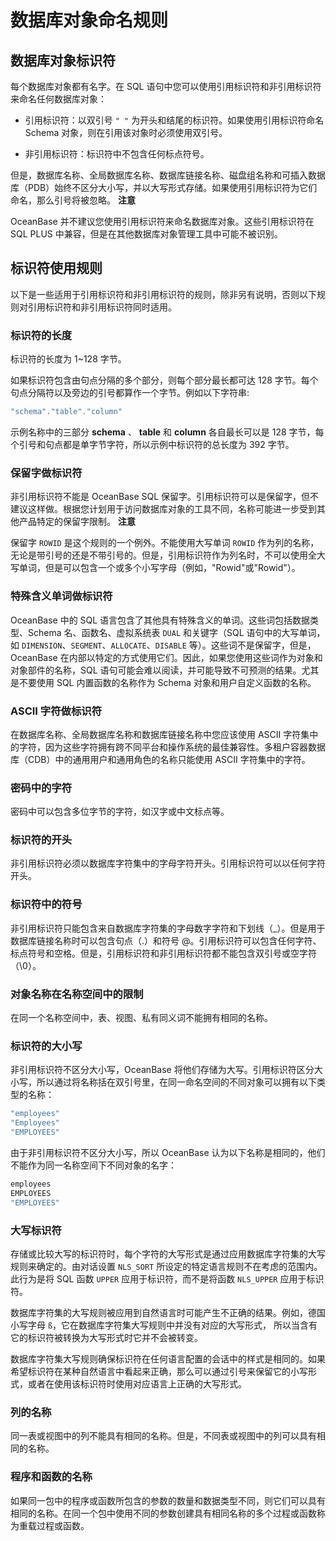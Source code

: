 数据库对象命名规则 
==============================



数据库对象标识符 
--------------------

每个数据库对象都有名字。在 SQL 语句中您可以使用引用标识符和非引用标识符来命名任何数据库对象：

* 引用标识符：以双引号 `" "` 为开头和结尾的标识符。如果使用引用标识符命名 Schema 对象，则在引用该对象时必须使用双引号。

  

* 非引用标识符：标识符中不包含任何标点符号。

  




但是，数据库名称、全局数据库名称、数据库链接名称、磁盘组名称和可插入数据库（PDB）始终不区分大小写，并以大写形式存储。如果使用引用标识符为它们命名，那么引号将被忽略。
**注意**



OceanBase 并不建议您使用引用标识符来命名数据库对象。这些引用标识符在 SQL PLUS 中兼容，但是在其他数据库对象管理工具中可能不被识别。

标识符使用规则 
-------------------

以下是一些适用于引用标识符和非引用标识符的规则，除非另有说明，否则以下规则对引用标识符和非引用标识符同时适用。

### 标识符的长度 

标识符的长度为 1\~128 字节。

如果标识符包含由句点分隔的多个部分，则每个部分最长都可达 128 字节。每个句点分隔符以及旁边的引号都算作一个字节。例如以下字符串:

```javascript
"schema"."table"."column"
```



示例名称中的三部分 **schema** 、 **table** 和 **column** 各自最长可以是 128 字节，每个引号和句点都是单字节字符，所以示例中标识符的总长度为 392 字节。

### 保留字做标识符 

非引用标识符不能是 OceanBase SQL 保留字。引用标识符可以是保留字，但不建议这样做。根据您计划用于访问数据库对象的工具不同，名称可能进一步受到其他产品特定的保留字限制。
**注意**



保留字 `ROWID` 是这个规则的一个例外。不能使用大写单词 `ROWID` 作为列的名称，无论是带引号的还是不带引号的。但是，引用标识符作为列名时，不可以使用全大写单词，但是可以包含一个或多个小写字母（例如，"Rowid"或"Rowid"）。

### 特殊含义单词做标识符 

OceanBase 中的 SQL 语言包含了其他具有特殊含义的单词。这些词包括数据类型、Schema 名、函数名、虚拟系统表 `DUAL` 和关键字（SQL 语句中的大写单词，如 `DIMENSION`、`SEGMENT`、`ALLOCATE`、`DISABLE` 等）。这些词不是保留字，但是，OceanBase 在内部以特定的方式使用它们。因此，如果您使用这些词作为对象和对象部件的名称，SQL 语句可能会难以阅读，并可能导致不可预测的结果。尤其是不要使用 SQL 内置函数的名称作为 Schema 对象和用户自定义函数的名称。

### ASCII 字符做标识符 

在数据库名称、全局数据库名称和数据库链接名称中您应该使用 ASCII 字符集中的字符，因为这些字符拥有跨不同平台和操作系统的最佳兼容性。多租户容器数据库（CDB）中的通用用户和通用角色的名称只能使用 ASCII 字符集中的字符。

### 密码中的字符 

密码中可以包含多位字节的字符，如汉字或中文标点等。

### 标识符的开头 

非引用标识符必须以数据库字符集中的字母字符开头。引用标识符可以以任何字符开头。

### 标识符中的符号 

非引用标识符只能包含来自数据库字符集的字母数字字符和下划线（_）。但是用于数据库链接名称时可以包含句点（.）和符号 @。引用标识符可以包含任何字符、标点符号和空格。但是，引用标识符和非引用标识符都不能包含双引号或空字符（\\0）。

### 对象名称在名称空间中的限制 

在同一个名称空间中，表、视图、私有同义词不能拥有相同的名称。

### 标识符的大小写 

非引用标识符不区分大小写，OceanBase 将他们存储为大写。引用标识符区分大小写，所以通过将名称括在双引号里，在同一命名空间的不同对象可以拥有以下类型的名称：

```javascript
"employees"
"Employees"
"EMPLOYEES"
```



由于非引用标识符不区分大小写，所以 OceanBase 认为以下名称是相同的，他们不能作为同一名称空间下不同对象的名字：

```javascript
employees
EMPLOYEES
"EMPLOYEES"
```



### 大写标识符 

存储或比较大写的标识符时，每个字符的大写形式是通过应用数据库字符集的大写规则来确定的。由对话设置 `NLS_SORT` 所设定的特定语言规则不在考虑的范围内。此行为是将 SQL 函数 `UPPER` 应用于标识符，而不是将函数 `NLS_UPPER` 应用于标识符。

数据库字符集的大写规则被应用到自然语言时可能产生不正确的结果。例如，德国小写字母 `ß`，它在数据库字符集大写规则中并没有对应的大写形式， 所以当含有它的标识符被转换为大写形式时它并不会被转变。

数据库字符集大写规则确保标识符在任何语言配置的会话中的样式是相同的。如果希望标识符在某种自然语言中看起来正确，那么可以通过引号来保留它的小写形式，或者在使用该标识符时使用对应语言上正确的大写形式。

### 列的名称 

同一表或视图中的列不能具有相同的名称。但是，不同表或视图中的列可以具有相同的名称。

### 程序和函数的名称 

如果同一包中的程序或函数所包含的参数的数量和数据类型不同，则它们可以具有相同的名称。在同一个包中使用不同的参数创建具有相同名称的多个过程或函数称为重载过程或函数。
